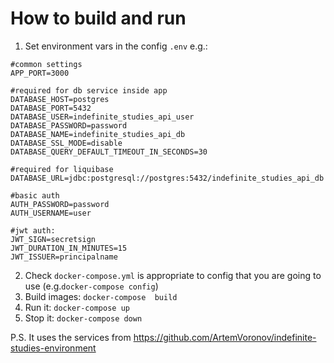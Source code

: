 # How to build and run
1. Set environment vars in the config `.env` e.g.:
```
#common settings
APP_PORT=3000

#required for db service inside app
DATABASE_HOST=postgres
DATABASE_PORT=5432
DATABASE_USER=indefinite_studies_api_user
DATABASE_PASSWORD=password
DATABASE_NAME=indefinite_studies_api_db
DATABASE_SSL_MODE=disable
DATABASE_QUERY_DEFAULT_TIMEOUT_IN_SECONDS=30

#required for liquibase
DATABASE_URL=jdbc:postgresql://postgres:5432/indefinite_studies_api_db

#basic auth
AUTH_PASSWORD=password
AUTH_USERNAME=user

#jwt auth:
JWT_SIGN=secretsign
JWT_DURATION_IN_MINUTES=15
JWT_ISSUER=principalname
```
2. Check `docker-compose.yml` is appropriate to config that you are going to use (e.g.`docker-compose config`)
3. Build images: `docker-compose  build`
4. Run it: `docker-compose up`
5. Stop it: `docker-compose down`

P.S. It uses the services from https://github.com/ArtemVoronov/indefinite-studies-environment